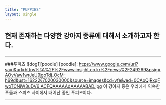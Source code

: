 ```yaml
---
title: "PUPPIES"
layout: single
---
```


현재 존재하는 다양한 강아지 종류에 대해서 소개하고자 한다. 
---
### 
---
###푸피츠
![dog1][poodle]
[poodle]: https://www.google.com/url?sa=i&url=https%3A%2F%2Fwww.insight.co.kr%2Fnews%2F249269&psig=AOvVaw1wrJeU9jgoTdj_OcM-h69d&ust=1622267020030000&source=images&cd=vfe&ved=0CAoQjRxqFwoTCNiW3uDV6_ACFQAAAAAdAAAAABAD.jpg
이 강아지 종은 우리에게 익숙한 푸들과 스피츠 사이에서 태어난 종인 푸피츠이다. 


---
